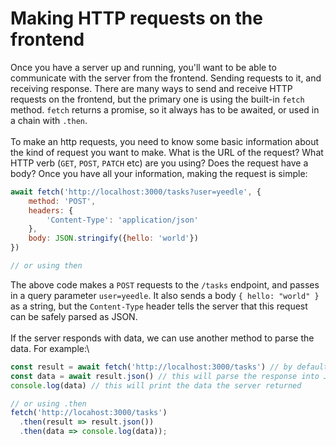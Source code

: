 # Making HTTP requests on the frontend

Once you have a server up and running, you'll want to be able to communicate with the server from the frontend. Sending requests to it, and receiving response. There are many ways to send and receive HTTP requests on the frontend, but the primary one is using the built-in `fetch` method. `fetch` returns a promise, so it always has to be awaited, or used in a chain with `.then`.\
\
To make an http requests, you need to know some basic information about the kind of request you want to make. What is the URL of the request? What HTTP verb (`GET`, `POST`, `PATCH` etc) are you using? Does the request have a body? Once you have all your information, making the request is simple:

```javascript
await fetch('http://localhost:3000/tasks?user=yeedle', {
    method: 'POST',
    headers: {
        'Content-Type': 'application/json'
    },
    body: JSON.stringify({hello: 'world'})
})

// or using then


```

The above code makes a `POST` requests to the `/tasks` endpoint, and passes in a query parameter `user=yeedle`. It also sends a body `{ hello: "world" }` as a string, but the `Content-Type` header tells the server that this request can be safely parsed as JSON.\
\
If the server responds with data, we can use another method to parse the data. For example:\


```javascript
const result = await fetch('http://localhost:3000/tasks') // by default, the method is `GET` so we don't need to specify it
const data = await result.json() // this will parse the response into JSON
console.log(data) // this will print the data the server returned

// or using .then
fetch('http://locahost:3000/tasks')
  .then(result => result.json())
  .then(data => console.log(data));
```
